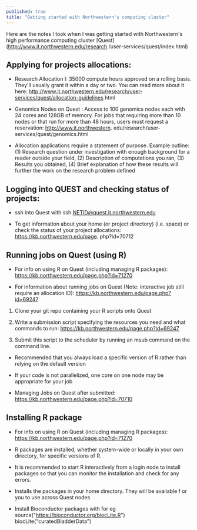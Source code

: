 ```yaml
---
published: true
title: "Getting started with Northwestern's computing cluster"
---
```


Here are the notes I took when I was getting started with Northwestern's high
performance computing cluster [Quest](http://www.it.northwestern.edu/research
/user-services/quest/index.html)


## Applying for projects allocations:

-   Research Allocation I: 35000 compute hours approved on a rolling basis.
    They'll usually grant it within a day or two. You can read more about it here:
     http://www.it.northwestern.edu/research/user-services/quest/allocation-guidelines
     html

-   Genomics Nodes on Quest : Access to 100 genomics nodes each with 24 cores and 128GB
    of memory. For jobs that requiring more than 10 nodes or that run for more than 48
    hours, users must request a reservation: http://www.it.northwestern.
    edu/research/user-services/quest/genomics.html


-   Allocation applications require a statement of purpose. Example outline: 
    (1) Research question under investigation with enough background for a reader
    outside your field, (2) Description of computations you ran, (3) Results you 
    obtained, (4) Brief explanation of how these results will further the work 
    on the research problem defined  


## Logging into QUEST and checking status of projects:

-   ssh into Quest with ssh NETID@quest.it.northwestern.edu

-   To get information about your home (or project directory) (i.e. space) or check 
    the status of your project allocations: https://kb.northwestern.edu/page.
    php?id=70712



## Running jobs on Quest (using R)

-   For info on using R on Quest (including managing R packages): 
    https://kb.northwestern.edu/page.php?id=71270

-   For information about running jobs on Quest (Note: interactive job 
    still require an allocation ID):  https://kb.northwestern.edu/page.php?id=69247

1.  Clone your git repo containing your R scripts onto Quest
2.  Write a submission script specifying the resources you need and what 
    commands to run: https://kb.northwestern.edu/page.php?id=69247

3.  Submit this script to the scheduler by running an msub command on the command line.

-   Recommended that you always load a specific version of R rather than relying on
    the default version

-   If your code is not parallelized, one core on one node may be appropriate for 
    your job

-   Managing Jobs on Quest after submitted: 
    https://kb.northwestern.edu/page.php?id=70710


## Installing R package 

-   For info on using R on Quest (including managing R packages): 
    https://kb.northwestern.edu/page.php?id=71270

-   R packages are installed, whether system-wide or locally in your own 
    directory, for specific versions of R.

-   It is recommended to start R interactively from a login node to install 
    packages so that you can monitor the installation and check for any errors.

-   Installs  the packages in your home directory. They will be available f
    or you to use across Quest nodes

-   Install Bioconductor packages with for eg 
    source("https://bioconductor.org/biocLite.R")
    biocLite("curatedBladderData")











